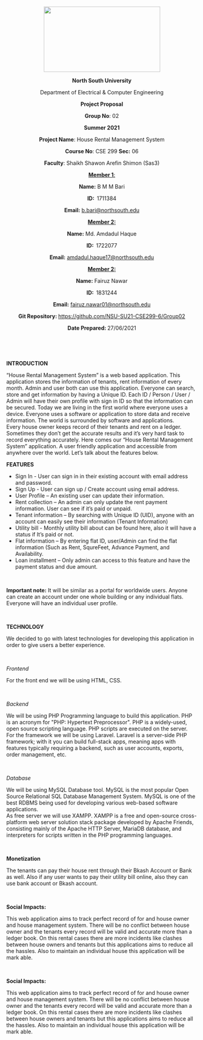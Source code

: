 <p style="text-align: center;">&nbsp;</p>
<p style="text-align: center;">&nbsp;</p>
<p align="center"><strong><img src="https://media.dhakatribune.com/uploads/2016/11/nsulogo.jpg" alt="" width="307" height="172" /></strong></p>
<p align="center"><strong>North South University</strong></p>
<p align="center">Department of Electrical &amp; Computer Engineering</p>
<p align="center"><strong>Project Proposal</strong></p>
<p align="center"><strong>Group No</strong>: 02</p>
<p align="center"><strong>Summer 2021</strong></p>
<p align="center"><strong>Project Name</strong>: House Rental Management System</p>
<p align="center"><strong>Course No</strong>: CSE 299 <strong>Sec</strong><strong>:</strong> 06</p>
<p align="center"><strong>Faculty</strong>: Shaikh Shawon Arefin Shimon (Sas3)</p>
<p align="center"><strong><u>Member 1</u></strong><u>:</u></p>
<p align="center"><strong>Name</strong><strong>:</strong> B M M Bari</p>
<p align="center"><strong>ID</strong><strong>:&nbsp; </strong>1711384</p>
<p align="center"><strong>Email</strong><strong>:</strong> <a href="mailto:b.bari@northsouth.edu">b.bari@northsouth.edu</a></p>
<p align="center"><strong><u>Member 2</u></strong><strong><u>:</u></strong></p>
<p align="center"><strong>Name</strong><strong>:</strong> Md. Amdadul Haque</p>
<p align="center"><strong>ID</strong><strong>:&nbsp; </strong>1722077</p>
<p align="center"><strong>Email</strong><strong>:</strong> <a href="mailto:amdadul.haque17@northsouth.edu">amdadul.haque17@northsouth.edu</a></p>
<p align="center"><strong><u>Member 2</u></strong><strong><u>:</u></strong></p>
<p align="center"><strong>Name</strong><strong>:</strong> Fairuz Nawar</p>
<p align="center"><strong>ID</strong><strong>:&nbsp; </strong>1831244</p>
<p align="center"><strong>Email</strong><strong>:</strong> <a href="mailto:fairuz.nawar01@northsouth.edu">fairuz.nawar01@northsouth.edu</a></p>
<p align="center"><strong>Git Repository</strong><strong>: </strong><a href="https://github.com/NSU-SU21-CSE299-6/Group02">https://github.com/NSU-SU21-CSE299-6/Group02</a></p>
<p align="center"><strong>Date Prepared</strong><strong>: </strong>27/06/2021</p>

<p><strong>&nbsp;</strong></p>
<p><strong>&nbsp;</strong></p>
<p><strong>INTRODUCTION</strong></p>
<p>“House Rental Management System” is a web based application.  This application stores the information of tenants, rent information of every month.  Admin and user both can use this application. Everyone can search, store and get information by having a Unique ID. Each ID / Person / User / Admin will have their own profile with sign in ID so that the information can be secured. Today we are living in the first world where everyone uses a device. Everyone uses a software or application to store data and receive information. The world is surrounded by software and applications. <br> 
Every house owner keeps record of their tenants and rent on a ledger.  Sometimes they don’t get the accurate results and it’s very hard task to record everything accurately.  Here comes our “House Rental Management System” application. A user friendly application and accessible from anywhere over the world. 
Let’s talk about the features below. 
</p>

<p><strong>FEATURES</strong></p>
<ul>
<li>Sign In - User can sign in in their existing account with email address and password.</li>
<li>Sign Up - User can sign up / Create account using email address.</li>
<li>User Profile – An existing user can update their information.</li>
<li>Rent collection – An admin can only update the rent payment information. User can see if it’s paid or unpaid. </li>
<li>Tenant information – By searching with Unique ID (UID), anyone with an account can easily see their information (Tenant Information) </li>
<li>Utility bill - Monthly utility bill about can be found here, also it will have a status if It’s paid or not. </li>
<li>Flat information – By entering flat ID, user/Admin can find the flat information (Such as Rent, SqureFeet, Advance Payment, and Availability.  </li>
<li>Loan installment – Only admin can access to this feature and have the payment status and due amount. </li>
</ul>
<p>&nbsp;</p>
<p> <strong>Important note:</strong> It will be similar as a portal for worldwide users. Anyone can create an account under one whole building or any individual flats. Everyone will have an individual user profile. </p>
<p>&nbsp;</p>
<p><strong>TECHNOLOGY</strong></p>
<p>We decided to go with latest technologies for developing this application in order to give users a better experience.</p>
<p>&nbsp;</p>
<p><em>Frontend</em></p>
<p>For the front end we will be using HTML, CSS. </p>
<p>&nbsp;</p>
<p><em>Backend</em></p>
<p>We will be using PHP Programming language to build this application. PHP is an acronym for "PHP: Hypertext Preprocessor". PHP is a widely-used, open source scripting language. PHP scripts are executed on the server. <br>
For the framework we will be using Laravel. Laravel is a server-side PHP framework; with it you can build full-stack apps, meaning apps with features typically requiring a backend, such as user accounts, exports, order management, etc.
</p>
<p>&nbsp;</p>
<p><em>Database</em></p>
<p>We will be using MySQL Database tool.  MySQL is the most popular Open Source Relational SQL Database Management System. MySQL is one of the best RDBMS being used for developing various web-based software applications. <br>
As free server we will use XAMPP. XAMPP is a free and open-source cross-platform web server solution stack package developed by Apache Friends, consisting mainly of the Apache HTTP Server, MariaDB database, and interpreters for scripts written in the PHP programming languages.
</p>
<p>&nbsp;</p>
<p><strong>Monetization</strong></p>
<p>The tenants can pay their house rent through their Bkash Account or Bank as well. Also if any user wants to pay their utility bill online, also they can use bank account or Bkash account.   </p>
<p>&nbsp;</p>
<p><strong>Social Impacts:</strong></p>
<p>This web application aims to track perfect record of for and house owner and house management system. There will be no conflict between house owner and the tenants every record will be valid and accurate more than a ledger book. On this rental cases there are more incidents like clashes between house owners and tenants but this applications aims to reduce all the hassles. Also to maintain an individual house this application will be mark able.  </p>
<p>&nbsp;</p>

<p><strong>Social Impacts:</strong></p>
<p>This web application aims to track perfect record of for and house owner and house management system. There will be no conflict between house owner and the tenants every record will be valid and accurate more than a ledger book. On this rental cases there are more incidents like clashes between house owners and tenants but this applications aims to reduce all the hassles. Also to maintain an individual house this application will be mark able.  </p>
<p>&nbsp;</p>

